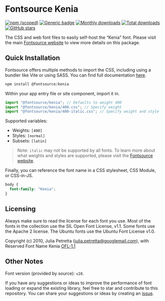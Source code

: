 # Fontsource Kenia

[![npm (scoped)](https://img.shields.io/npm/v/@fontsource/kenia?color=brightgreen)](https://www.npmjs.com/package/@fontsource/kenia) [![Generic badge](https://img.shields.io/badge/fontsource-passing-brightgreen)](https://github.com/fontsource/fontsource) [![Monthly downloads](https://badgen.net/npm/dm/@fontsource/kenia)](https://github.com/fontsource/fontsource) [![Total downloads](https://badgen.net/npm/dt/@fontsource/kenia)](https://github.com/fontsource/fontsource) [![GitHub stars](https://img.shields.io/github/stars/fontsource/fontsource.svg?style=social&label=Star)](https://github.com/fontsource/fontsource/stargazers)

The CSS and web font files to easily self-host the “Kenia” font. Please visit the main [Fontsource website](https://fontsource.org/fonts/kenia) to view more details on this package.

## Quick Installation

Fontsource offers multiple methods to import the CSS, including using a bundler like Vite or using SASS. You can find full documentation [here](https://fontsource.org/docs/getting-started/introduction).

```javascript
npm install @fontsource/kenia
```

Within your app entry file or site component, import it in.

```javascript
import "@fontsource/kenia"; // Defaults to weight 400
import "@fontsource/kenia/400.css"; // Specify weight
import "@fontsource/kenia/400-italic.css"; // Specify weight and style
```

Supported variables:
- Weights: `[400]`
- Styles: `[normal]`
- Subsets: `[latin]`

> Note: `italic` may not be supported by all fonts. To learn more about what weights and styles are supported, please visit the [Fontsource website](https://fontsource.org/fonts/kenia).

Finally, you can reference the font name in a CSS stylesheet, CSS Module, or CSS-in-JS.

```css
body {
  font-family: "Kenia";
}
```

## Licensing
Always make sure to read the license for each font you use. Most of the fonts in the collection use the SIL Open Font License, v1.1. Some fonts use the Apache 2 license. The Ubuntu fonts use the Ubuntu Font License v1.0.

Copyright (c) 2010, Julia Petretta (julia.petretta@googlemail.com), with Reserved Font Name Kenia
[OFL-1.1](http://scripts.sil.org/OFL)

## Other Notes
Font version (provided by source): `v28`.

If you have any suggestions or ideas to improve the performance of font loading or expand the existing library, feel free to star and contribute to this repository. You can share your suggestions or ideas by creating an [issue](https://github.com/fontsource/fontsource/issues).